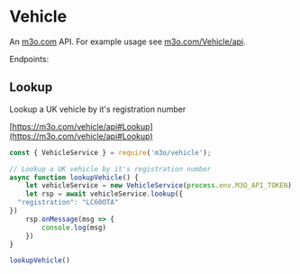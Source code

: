 # Vehicle

An [m3o.com](https://m3o.com) API. For example usage see [m3o.com/Vehicle/api](https://m3o.com/Vehicle/api).

Endpoints:

## Lookup

Lookup a UK vehicle by it's registration number


[https://m3o.com/vehicle/api#Lookup](https://m3o.com/vehicle/api#Lookup)

```js
const { VehicleService } = require('m3o/vehicle');

// Lookup a UK vehicle by it's registration number
async function lookupVehicle() {
	let vehicleService = new VehicleService(process.env.M3O_API_TOKEN)
	let rsp = await vehicleService.lookup({
  "registration": "LC60OTA"
})
	rsp.onMessage(msg => {
		console.log(msg)
	})
}

lookupVehicle()
```
